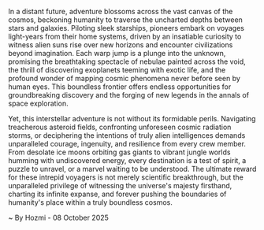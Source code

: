 
In a distant future, adventure blossoms across the vast canvas of the cosmos, beckoning humanity to traverse the uncharted depths between stars and galaxies. Piloting sleek starships, pioneers embark on voyages light-years from their home systems, driven by an insatiable curiosity to witness alien suns rise over new horizons and encounter civilizations beyond imagination. Each warp jump is a plunge into the unknown, promising the breathtaking spectacle of nebulae painted across the void, the thrill of discovering exoplanets teeming with exotic life, and the profound wonder of mapping cosmic phenomena never before seen by human eyes. This boundless frontier offers endless opportunities for groundbreaking discovery and the forging of new legends in the annals of space exploration.

Yet, this interstellar adventure is not without its formidable perils. Navigating treacherous asteroid fields, confronting unforeseen cosmic radiation storms, or deciphering the intentions of truly alien intelligences demands unparalleled courage, ingenuity, and resilience from every crew member. From desolate ice moons orbiting gas giants to vibrant jungle worlds humming with undiscovered energy, every destination is a test of spirit, a puzzle to unravel, or a marvel waiting to be understood. The ultimate reward for these intrepid voyagers is not merely scientific breakthrough, but the unparalleled privilege of witnessing the universe's majesty firsthand, charting its infinite expanse, and forever pushing the boundaries of humanity's place within a truly boundless cosmos.

~ By Hozmi - 08 October 2025
